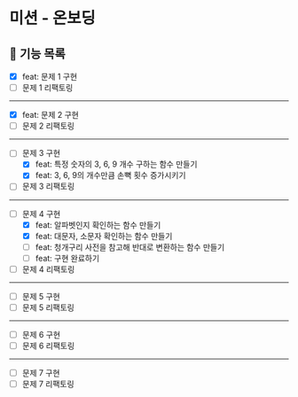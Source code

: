 # 미션 - 온보딩

## 📃 기능 목록

- [x] feat: 문제 1 구현
- [ ] 문제 1 리팩토링

---

- [x] feat: 문제 2 구현
- [ ] 문제 2 리팩토링

---

- [ ] 문제 3 구현
  - [x] feat: 특정 숫자의 3, 6, 9 개수 구하는 함수 만들기
  - [x] feat: 3, 6, 9의 개수만큼 손뼉 횟수 증가시키기
- [ ] 문제 3 리팩토링

---

- [ ] 문제 4 구현
  - [x] feat: 알파벳인지 확인하는 함수 만들기
  - [x] feat: 대문자, 소문자 확인하는 함수 만들기
  - [ ] feat: 청개구리 사전을 참고해 반대로 변환하는 함수 만들기
  - [ ] feat: 구현 완료하기
- [ ] 문제 4 리팩토링

---

- [ ] 문제 5 구현
- [ ] 문제 5 리팩토링

---

- [ ] 문제 6 구현
- [ ] 문제 6 리팩토링

---

- [ ] 문제 7 구현
- [ ] 문제 7 리팩토링
